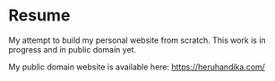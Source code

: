 # Resume
My attempt to build my personal website from scratch. This work is in progress and in public domain yet. 

My public domain website is available here: https://heruhandika.com/
